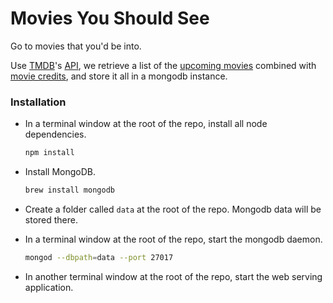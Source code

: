 Movies You Should See
=====================

Go to movies that you'd be into.

Use [TMDB](https://www.themoviedb.org/)'s [API](https://www.themoviedb.org/documentation/api), we retrieve a list of the [upcoming movies](http://docs.themoviedb.apiary.io/reference/movies/movieupcoming/get) combined with [movie credits](http://docs.themoviedb.apiary.io/reference/movies/movieidcredits/get), and store it all in a mongodb instance.

### Installation

* In a terminal window at the root of the repo, install all node dependencies.

	```bash
	npm install
	```
* Install MongoDB.

	```bash
	brew install mongodb
	```
* Create a folder called `data` at the root of the repo. Mongodb data will be stored there.
* In a terminal window at the root of the repo, start the mongodb daemon.

	```bash
	mongod --dbpath=data --port 27017
	```
* In another terminal window at the root of the repo, start the web serving application.